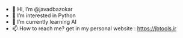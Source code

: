 - 👋 Hi, I’m @javadbazokar
- 👀 I’m interested in Python
- 🌱 I’m currently learning AI
- 📫 How to reach me? get in my personal website : https://jbtools.ir



